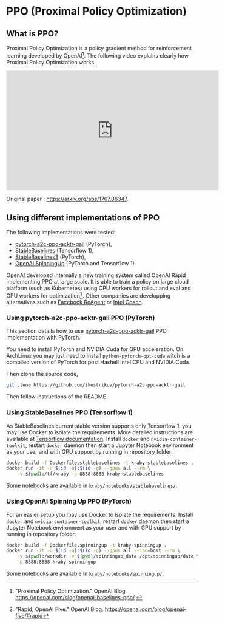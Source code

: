 # PPO (Proximal Policy Optimization)

## What is PPO?

Proximal Policy Optimization is a policy gradient method for reinforcement
learning developed by OpenAI[^PPO_OpenAI].
The following video explains clearly how Proximal Policy Optimization works.

<iframe width="560" height="315" src="https://www.youtube-nocookie.com/embed/5P7I-xPq8u8" frameborder="0" allow="accelerometer; autoplay; encrypted-media; gyroscope; picture-in-picture" allowfullscreen></iframe>

Original paper : <https://arxiv.org/abs/1707.06347>.

## Using different implementations of PPO

The following implementations were tested:

-   [pytorch-a2c-ppo-acktr-gail](https://github.com/ikostrikov/pytorch-a2c-ppo-acktr-gail) (PyTorch),
-   [StableBaselines](https://github.com/hill-a/stable-baselines) (Tensorflow 1),
-   [StableBaselines3](https://github.com/DLR-RM/stable-baselines3) (PyTorch),
-   [OpenAI SpinningUp](https://github.com/openai/spinningup) (PyTorch and Tensorflow 1).

OpenAI developed internally a new training system called OpenAI Rapid
implementing PPO at large scale. It is able to train a policy on large cloud
platform (such as Kubernetes) using CPU workers for rollout and eval and GPU
workers for optimization[^OpenAI_Rapid].
Other companies are developping alternatives such as
[Facebook ReAgent](https://github.com/facebookresearch/ReAgent)
or [Intel Coach](https://github.com/NervanaSystems/coach).

### Using pytorch-a2c-ppo-acktr-gail PPO (PyTorch)

This section details how to use
[pytorch-a2c-ppo-acktr-gail](https://github.com/ikostrikov/pytorch-a2c-ppo-acktr-gail)
PPO implementation with PyTorch.

You need to install PyTorch and NVIDIA Cuda for GPU acceleration.
On ArchLinux you may just need to install `python-pytorch-opt-cuda`
witch is a compiled version of PyTorch
for post Hashell Intel CPU and NVIDIA Cuda.

Then clone the source code,

```bash
git clone https://github.com/ikostrikov/pytorch-a2c-ppo-acktr-gail
```

Then follow instructions of the README.

### Using StableBaselines PPO (Tensorflow 1)

As StableBaselines current stable version supports only Tensorflow 1,
you may use Docker to isolate the requirements.
More detailed instructions are available at
[Tensorflow documentation](https://www.tensorflow.org/install/docker).
Install `docker` and `nvidia-container-toolkit`,
restart `docker` daemon then start a Jupyter Notebook environment
as your user and with GPU support by running in repository folder:

```bash
docker build -f Dockerfile.stablebaselines -t kraby-stablebaselines .
docker run -it -u $(id -u):$(id -g) --gpus all --rm \
    -v $(pwd):/tf/kraby -p 8888:8888 kraby-stablebaselines
```

Some notebooks are available in `kraby/notebooks/stablebaselines/`.

### Using OpenAI Spinning Up PPO (PyTorch)

For an easier setup you may use Docker to isolate the requirements.
Install `docker` and `nvidia-container-toolkit`,
restart `docker` daemon then start a Jupyter Notebook environment
as your user and with GPU support by running in repository folder:

```bash
docker build -f Dockerfile.spinningup -t kraby-spinningup .
docker run -it -u $(id -u):$(id -g) --gpus all --ipc=host --rm \
    -v $(pwd):/workdir -v $(pwd)/spinningup_data:/opt/spinningup/data \
    -p 8888:8888 kraby-spinningup
```

Some notebooks are available in `kraby/notebooks/spinningup/`.

[^PPO_OpenAI]: "Proximal Policy Optimization." OpenAI Blog. <https://openai.com/blog/openai-baselines-ppo/>.

[^OpenAI_Rapid]: "Rapid, OpenAI Five." OpenAI Blog. <https://openai.com/blog/openai-five/#rapid>
